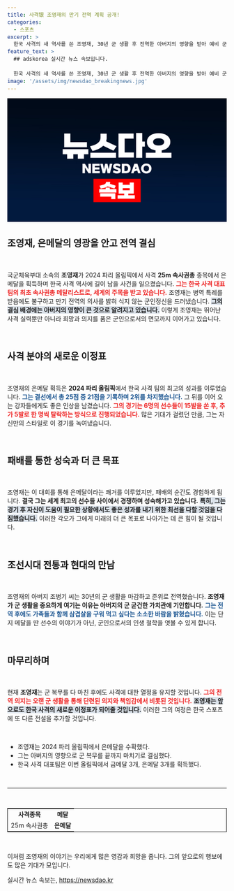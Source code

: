 ```yaml
---
title: 사격银 조영재의 만기 전역 계획 공개!
categories:
  - 스포츠
excerpt: >
  한국 사격의 새 역사를 쓴 조영재, 30년 군 생활 후 전역한 아버지의 영향을 받아 예비 군인으로서 만기 복무를 결심! 은메달을 획득한 그는 가족과 맛있는 삼겹살이 소원이라 전했다.
feature_text: >
  ## adskorea 실시간 뉴스 속보입니다.

  한국 사격의 새 역사를 쓴 조영재, 30년 군 생활 후 전역한 아버지의 영향을 받아 예비 군인으로서 만기 복무를 결심! 은메달을 획득한 그는 가족과 맛있는 삼겹살이 소원이라 전했다.
image: '/assets/img/newsdao_breakingnews.jpg'
---
```


<p><img src="/assets/img/newsdao_breakingnews.jpg" alt="adskorea 속보" /></p>

<h2 data-ke-size="size26">조영재, 은메달의 영광을 안고 전역 결심</h2>

<p data-ke-size="size16">&nbsp;</p>

<p>국군체육부대 소속의 <b>조영재</b>가 2024 파리 올림픽에서 사격 <b>25m 속사권총</b> 종목에서 은메달을 획득하며 한국 사격 역사에 길이 남을 사건을 일으켰습니다. <b><span style="color: #ee2323;">그는 한국 사격 대표팀의 최초 속사권총 메달리스트로, 세계의 주목을 받고 있습니다.</span></b> 조영재는 병역 특례를 받음에도 불구하고 만기 전역의 의사를 밝혀 식지 않는 군인정신을 드러냈습니다. <b><span style="background-color: #21538527;">그의 결심 배경에는 아버지의 영향이 큰 것으로 알려지고 있습니다.</span></b> 이렇게 조영재는 뛰어난 사격 실력뿐만 아니라 희망과 의지를 품은 군인으로서의 면모까지 이어가고 있습니다. </p>

<p data-ke-size="size16">&nbsp;</p>

<h2 data-ke-size="size26">사격 분야의 새로운 이정표</h2>

<p data-ke-size="size16">&nbsp;</p>

<p>조영재의 은메달 획득은 <b>2024 파리 올림픽</b>에서 한국 사격 팀의 최고의 성과를 이루었습니다. <b><span style="color: #1a5490;">그는 결선에서 총 25점 중 21점을 기록하며 2위를 차지했습니다.</span></b> 그 뒤를 이어 오는 강자들에게도 좋은 인상을 남겼습니다. <b><span style="color: #ee2323;">그의 경기는 6명의 선수들이 15발을 쏜 후, 추가 5발로 한 명씩 탈락하는 방식으로 진행되었습니다.</span></b> 많은 기대가 걸렸던 만큼, 그는 자신만의 스타일로 이 경기를 녹여냈습니다.</p>

<p data-ke-size="size16">&nbsp;</p>

<h2 data-ke-size="size26">패배를 통한 성숙과 더 큰 목표</h2>

<p data-ke-size="size16">&nbsp;</p>

<p>조영재는 이 대회를 통해 은메달이라는 쾌거를 이루었지만, 패배의 순간도 경험하게 됩니다. <b>결국 그는 세계 최고의 선수들 사이에서 경쟁하며 성숙해가고 있습니다.</b> <b><span style="background-color: #21538527;">특히, 그는 경기 후 자신이 도움이 필요한 상황에서도 좋은 성과를 내기 위한 최선을 다할 것임을 다짐했습니다.</span></b> 이러한 각오가 그에게 미래의 더 큰 목표로 나아가는 데 큰 힘이 될 것입니다.</p>

<p data-ke-size="size16">&nbsp;</p>

<h2 data-ke-size="size26">조선시대 전통과 현대의 만남</h2>

<p data-ke-size="size16">&nbsp;</p>

<p>조영재의 아버지 조병기 씨는 30년의 군 생활을 마감하고 준위로 전역했습니다. <b>조영재가 군 생활을 중요하게 여기는 이유는 아버지의 군 굳건한 가치관에 기인합니다.</b> <b><span style="color: #1a5490;">그는 전역 후에도 가족들과 함께 삼겹살을 구워 먹고 싶다는 소소한 바람을 밝혔습니다.</span></b> 이는 단지 메달을 딴 선수의 이야기가 아닌, 군인으로서의 인생 철학을 엿볼 수 있게 합니다.</p>

<p data-ke-size="size16">&nbsp;</p>

<h2 data-ke-size="size26">마무리하며</h2>

<p data-ke-size="size16">&nbsp;</p>

<p>현재 <b>조영재</b>는 군 복무를 다 마친 후에도 사격에 대한 열정을 유지할 것입니다. <b><span style="color: #ee2323;">그의 전역 의지는 오랜 군 생활을 통해 단련된 의지와 책임감에서 비롯된 것입니다.</span></b> <b><span style="background-color: #21538527;">조영재는 앞으로도 한국 사격의 새로운 이정표가 되어줄 것입니다.</span></b> 이러한 그의 여정은 한국 스포츠에 또 다른 전설을 추가할 것입니다. </p>

<p data-ke-size="size16">&nbsp;</p>

<ul>
    <li>조영재는 2024 파리 올림픽에서 은메달을 수확했다.</li>
    <li>그는 아버지의 영향으로 군 복무를 끝까지 마치기로 결심했다.</li>
    <li>한국 사격 대표팀은 이번 올림픽에서 금메달 3개, 은메달 3개를 획득했다.</li>
</ul>

<p data-ke-size="size16">&nbsp;</p>

<hr/>

<p data-ke-size="size16">&nbsp;</p>

<table style="width:100%; border: 1px solid black;">
    <tr>
        <td style="text-align: center; height: 17px;"><b>사격종목</b></td>
        <td style="text-align: center; height: 17px;"><b>메달</b></td>
    </tr>
    <tr>
        <td style="text-align: center; height: 17px;">25m 속사권총</td>
        <td style="text-align: center; height: 17px;"><b>은메달</b></td>
    </tr>
</table>

<p data-ke-size="size16">&nbsp;</p>

<p>이처럼 조영재의 이야기는 우리에게 많은 영감과 희망을 줍니다. 그의 앞으로의 행보에도 많은 기대가 모입니다.</p>
실시간 뉴스 속보는, <a href="https://newsdao.kr" rel="dofollow">https://newsdao.kr</a>


